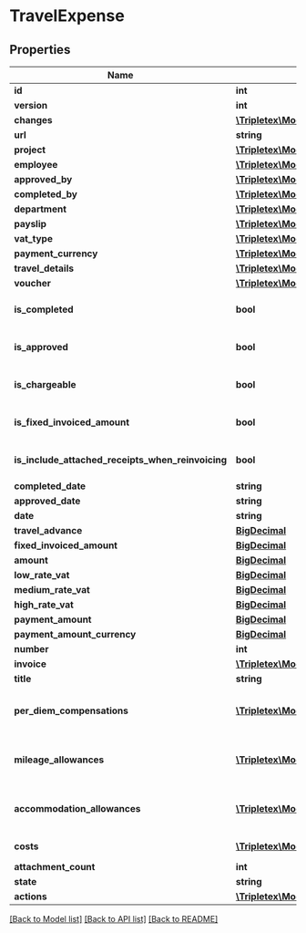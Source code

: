 # TravelExpense

## Properties
Name | Type | Description | Notes
------------ | ------------- | ------------- | -------------
**id** | **int** |  | [optional] 
**version** | **int** |  | [optional] 
**changes** | [**\Tripletex\Model\Change[]**](Change.md) |  | [optional] 
**url** | **string** |  | [optional] 
**project** | [**\Tripletex\Model\Project**](Project.md) |  | [optional] 
**employee** | [**\Tripletex\Model\Employee**](Employee.md) |  | 
**approved_by** | [**\Tripletex\Model\Employee**](Employee.md) |  | [optional] 
**completed_by** | [**\Tripletex\Model\Employee**](Employee.md) |  | [optional] 
**department** | [**\Tripletex\Model\Department**](Department.md) |  | [optional] 
**payslip** | [**\Tripletex\Model\Payslip**](Payslip.md) |  | [optional] 
**vat_type** | [**\Tripletex\Model\VatType**](VatType.md) |  | [optional] 
**payment_currency** | [**\Tripletex\Model\Currency**](Currency.md) |  | [optional] 
**travel_details** | [**\Tripletex\Model\TravelDetails**](TravelDetails.md) |  | [optional] 
**voucher** | [**\Tripletex\Model\Voucher**](Voucher.md) |  | [optional] 
**is_completed** | **bool** |  | [optional] [default to false]
**is_approved** | **bool** |  | [optional] [default to false]
**is_chargeable** | **bool** |  | [optional] [default to false]
**is_fixed_invoiced_amount** | **bool** |  | [optional] [default to false]
**is_include_attached_receipts_when_reinvoicing** | **bool** |  | [optional] [default to false]
**completed_date** | **string** |  | [optional] 
**approved_date** | **string** |  | [optional] 
**date** | **string** |  | [optional] 
**travel_advance** | [**BigDecimal**](BigDecimal.md) |  | [optional] 
**fixed_invoiced_amount** | [**BigDecimal**](BigDecimal.md) |  | [optional] 
**amount** | [**BigDecimal**](BigDecimal.md) |  | [optional] 
**low_rate_vat** | [**BigDecimal**](BigDecimal.md) |  | [optional] 
**medium_rate_vat** | [**BigDecimal**](BigDecimal.md) |  | [optional] 
**high_rate_vat** | [**BigDecimal**](BigDecimal.md) |  | [optional] 
**payment_amount** | [**BigDecimal**](BigDecimal.md) |  | [optional] 
**payment_amount_currency** | [**BigDecimal**](BigDecimal.md) |  | [optional] 
**number** | **int** |  | [optional] 
**invoice** | [**\Tripletex\Model\Invoice**](Invoice.md) |  | [optional] 
**title** | **string** |  | [optional] 
**per_diem_compensations** | [**\Tripletex\Model\PerDiemCompensation[]**](PerDiemCompensation.md) | Link to individual per diem compensations. | [optional] 
**mileage_allowances** | [**\Tripletex\Model\MileageAllowance[]**](MileageAllowance.md) | Link to individual mileage allowances. | [optional] 
**accommodation_allowances** | [**\Tripletex\Model\AccommodationAllowance[]**](AccommodationAllowance.md) | Link to individual accommodation allowances. | [optional] 
**costs** | [**\Tripletex\Model\Cost[]**](Cost.md) | Link to individual costs. | [optional] 
**attachment_count** | **int** |  | [optional] 
**state** | **string** |  | [optional] 
**actions** | [**\Tripletex\Model\Link[]**](Link.md) |  | [optional] 

[[Back to Model list]](../README.md#documentation-for-models) [[Back to API list]](../README.md#documentation-for-api-endpoints) [[Back to README]](../README.md)

